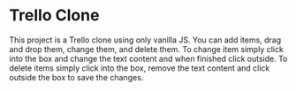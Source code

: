# Trello Clone

This project is a Trello clone using only vanilla JS. You can add items, drag and drop them, change them, and delete them.
To change item simply click into the box and change the text content and when finished click outside. To delete items simply click into the box, remove the text content and click outside the box to save the changes.
